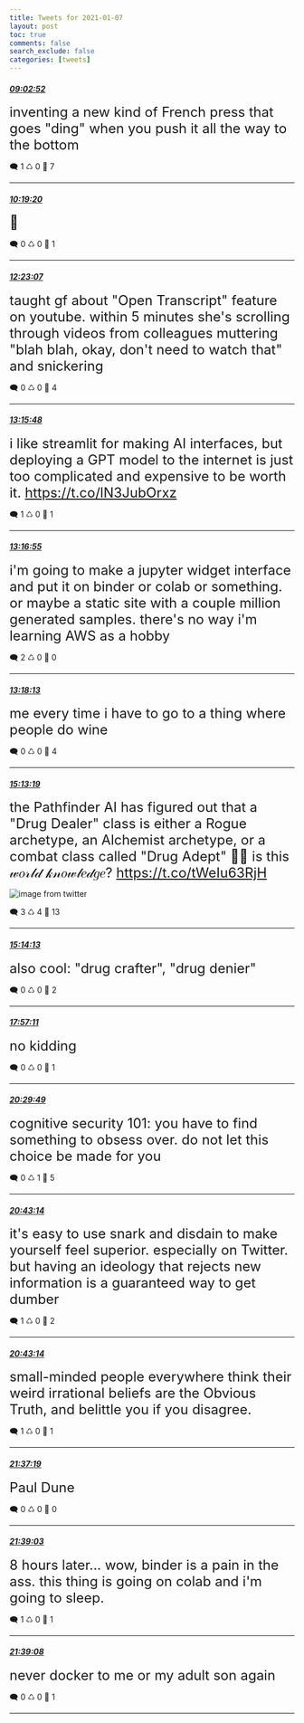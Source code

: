 ```yaml
---
title: Tweets for 2021-01-07
layout: post
toc: true
comments: false
search_exclude: false
categories: [tweets]
---
```



#### <a href = "https://twitter.com/deepfates/status/1347212115069734915">*09:02:52*</a>

<font size="5">inventing a new kind of French press that goes "ding" when you push it all the way to the bottom</font>



🗨️ 1 ♺ 0 🤍  7   

---
    
#### <a href = "https://twitter.com/deepfates/status/1347231355021611009">*10:19:20*</a>

<font size="5">🤨</font>



🗨️ 0 ♺ 0 🤍  1   

---
    
#### <a href = "https://twitter.com/deepfates/status/1347262506084020226">*12:23:07*</a>

<font size="5">taught gf about "Open Transcript" feature on youtube. within 5 minutes she's scrolling through videos from colleagues muttering "blah blah, okay, don't need to watch that" and snickering</font>



🗨️ 0 ♺ 0 🤍  4   

---
    
#### <a href = "https://twitter.com/deepfates/status/1347275765214281730">*13:15:48*</a>

<font size="5">i like streamlit for making AI interfaces, but deploying a GPT model to the internet is just too complicated and expensive to be worth it.   https://t.co/lN3JubOrxz</font>



🗨️ 1 ♺ 0 🤍  1   

---
    
#### <a href = "https://twitter.com/deepfates/status/1347276046765334528">*13:16:55*</a>

<font size="5">i'm going to make a jupyter widget interface and put it on binder or colab or something. or maybe a static site with a couple million generated samples. there's no way i'm learning AWS as a hobby</font>



🗨️ 2 ♺ 0 🤍  0   

---
    
#### <a href = "https://twitter.com/deepfates/status/1347276375514873888">*13:18:13*</a>

<font size="5">me every time i have to go to a thing where people do wine</font>



🗨️ 0 ♺ 0 🤍  4   

---
    
#### <a href = "https://twitter.com/deepfates/status/1347305339440386049">*15:13:19*</a>

<font size="5">the Pathfinder AI has figured out that a "Drug Dealer" class is either a Rogue archetype, an Alchemist archetype, or a combat class called "Drug Adept"  💁🦋 is this 𝓌𝑜𝓇𝓁𝒹 𝓀𝓃𝑜𝓌𝓁𝑒𝒹𝑔𝑒?  https://t.co/tWeIu63RjH</font>

![image from twitter](/fastpages//images/ErKXDxYUcAAZynO.jpg)


🗨️ 3 ♺ 4 🤍  13   

---
    
#### <a href = "https://twitter.com/deepfates/status/1347305568453607424">*15:14:13*</a>

<font size="5">also cool: "drug crafter", "drug denier"</font>



🗨️ 0 ♺ 0 🤍  2   

---
    
#### <a href = "https://twitter.com/deepfates/status/1347346578864918528">*17:57:11*</a>

<font size="5">no kidding</font>



🗨️ 0 ♺ 0 🤍  1   

---
    
#### <a href = "https://twitter.com/deepfates/status/1347384988279336960">*20:29:49*</a>

<font size="5">cognitive security 101:       you have to find something to obsess over.      do not let this choice be made for you</font>



🗨️ 0 ♺ 1 🤍  5   

---
    
#### <a href = "https://twitter.com/deepfates/status/1347388366455672833">*20:43:14*</a>

<font size="5">it's easy to use snark and disdain to make yourself feel superior. especially on Twitter.  but having an ideology that rejects new information is a guaranteed way to get dumber</font>



🗨️ 1 ♺ 0 🤍  2   

---
    
#### <a href = "https://twitter.com/deepfates/status/1347388365537124352">*20:43:14*</a>

<font size="5">small-minded people everywhere think their weird irrational beliefs are the Obvious Truth, and belittle you if you disagree.</font>



🗨️ 1 ♺ 0 🤍  1   

---
    
#### <a href = "https://twitter.com/deepfates/status/1347401974942224389">*21:37:19*</a>

<font size="5">Paul Dune</font>



🗨️ 0 ♺ 0 🤍  0   

---
    
#### <a href = "https://twitter.com/deepfates/status/1347402415176359937">*21:39:03*</a>

<font size="5">8 hours later...  wow, binder is a pain in the ass. this thing is going on colab and i'm going to sleep.</font>



🗨️ 1 ♺ 0 🤍  1   

---
    
#### <a href = "https://twitter.com/deepfates/status/1347402433962668034">*21:39:08*</a>

<font size="5">never docker to me or my adult son again</font>



🗨️ 0 ♺ 0 🤍  1   

---
    
            

